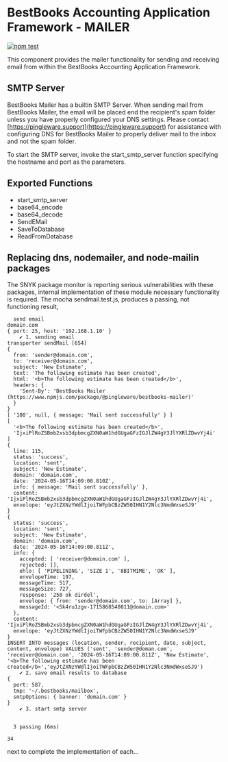 # BestBooks Accounting Application Framework - MAILER

[![npm test](https://github.com/pingleware/bestbooks-mailer/actions/workflows/npm-test.yml/badge.svg)](https://github.com/pingleware/bestbooks-mailer/actions/workflows/npm-test.yml)

This component provides the mailer functionality for sending and receiving email from within the BestBooks Accounting Application Framework.

## SMTP Server

BestBooks Mailer has a builtin SMTP Server. When sending mail from BestBooks Mailer, the email will be placed end the recipient's spam folder unless you have properly configured your DNS settings. Please contact [https://pingleware.support](https://pingleware.support) for assistance with configuring DNS for BestBooks Mailer to properly deliver mail to the inbox and not the spam folder.

To start the SMTP server, invoke the start_smtp_server function specifying the hostname and port as the parameters.

## Exported Functions

* start_smtp_server
* base64_encode
* base64_decode
* SendEMail
* SaveToDatabase
* ReadFromDatabase

## Replacing dns, nodemailer, and node-mailin packages

The SNYK package monitor is reporting serious vulnerabilities with these packages, internal implementation of these module necessary functionality is required. The mocha sendmail.test.js, produces a passing, not functioning result,

```
  send email
domain.com
{ port: 25, host: '192.168.1.10' }
    ✔ 1. sending email
transporter sendMail [654]
{
  from: 'sender@domain.com',
  to: 'receiver@domain.com',
  subject: 'New Estimate',
  text: 'The following estimate has been created',
  html: '<b>The following estimate has been created</b>',
  headers: {
    'Sent-By': 'BestBooks Mailer (https://www.npmjs.com/package/@pingleware/bestbooks-mailer)'
  }
}
[ '100', null, { message: 'Mail sent successfully' } ]
[
  '<b>The following estimate has been created</b>',
  'IjxiPlRoZSBmb2xsb3dpbmcgZXN0aW1hdGUgaGFzIGJlZW4gY3JlYXRlZDwvYj4i'
]
{
  line: 115,
  status: 'success',
  location: 'sent',
  subject: 'New Estimate',
  domain: 'domain.com',
  date: '2024-05-16T14:09:00.810Z',
  info: { message: 'Mail sent successfully' },
  content: 'IjxiPlRoZSBmb2xsb3dpbmcgZXN0aW1hdGUgaGFzIGJlZW4gY3JlYXRlZDwvYj4i',
  envelope: 'eyJtZXNzYWdlIjoiTWFpbCBzZW50IHN1Y2Nlc3NmdWxseSJ9'
}
{
  status: 'success',
  location: 'sent',
  subject: 'New Estimate',
  domain: 'domain.com',
  date: '2024-05-16T14:09:00.811Z',
  info: {
    accepted: [ 'receiver@domain.com' ],
    rejected: [],
    ehlo: [ 'PIPELINING', 'SIZE 1', '8BITMIME', 'OK' ],
    envelopeTime: 197,
    messageTime: 517,
    messageSize: 727,
    response: '250 ok dirdel',
    envelope: { from: 'sender@domain.com', to: [Array] },
    messageId: '<5k4ru1zgv-1715868540811@domain.com>'
  },
  content: 'IjxiPlRoZSBmb2xsb3dpbmcgZXN0aW1hdGUgaGFzIGJlZW4gY3JlYXRlZDwvYj4i',
  envelope: 'eyJtZXNzYWdlIjoiTWFpbCBzZW50IHN1Y2Nlc3NmdWxseSJ9'
}
INSERT INTO messages (location, sender, recipient, date, subject, content, envelope) VALUES ('sent', 'sender@doman.com', 'receiver@domain.com', '2024-05-16T14:09:00.811Z', 'New Estimate', '<b>The following estimate has been created</b>','eyJtZXNzYWdlIjoiTWFpbCBzZW50IHN1Y2Nlc3NmdWxseSJ9')
    ✔ 2. save email results to database
{
  port: 587,
  tmp: '~/.bestbooks/mailbox',
  smtpOptions: { banner: 'domain.com' }
}
    ✔ 3. start smtp server


  3 passing (6ms)

34
```

next to complete the implementation of each...
